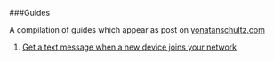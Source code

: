 ###Guides

A compilation of guides which appear as post on [yonatanschultz.com](https://www.yonatanschultz.com)

1. [Get a text message when a new device joins your network](get_a_text_message_when_a_new_device_joins_your_network.md)